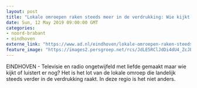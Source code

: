 ```yaml
---
layout: post
title: "Lokale omroepen raken steeds meer in de verdrukking: Wie kijkt of luistert er nog?"
date: Sun, 12 May 2019 09:00:00 GMT
categories: 
- noord-brabant 
- eindhoven 
externe_link: "https://www.ad.nl/eindhoven/lokale-omroepen-raken-steeds-meer-in-de-verdrukking-wie-kijkt-of-luistert-er-nog~a16d55f2/"
feature_image: "https://images2.persgroep.net/rcs/JdLE5RClJdDi4dU4_ZcJEN8ngVg/diocontent/144288015/_fitwidth/400/?appId=21791a8992982cd8da851550a453bd7f&quality=0.7"
---
```


EINDHOVEN - Televisie en radio ongetwijfeld met liefde gemaakt maar wie kijkt of luistert er nog? Het is het lot van de lokale omroep die landelijk steeds verder in de verdrukking raakt. In deze regio is het niet anders.
